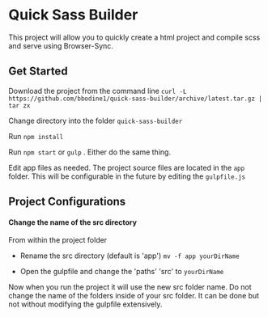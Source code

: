 # Quick Sass Builder

This project will allow you to quickly create a html project and compile scss and serve using Browser-Sync.

## Get Started
Download the project from the command line
`curl -L https://github.com/bbodine1/quick-sass-builder/archive/latest.tar.gz | tar zx`

Change directory into the folder `quick-sass-builder`

Run `npm install`

Run `npm start` or `gulp` . Either do the same thing.

Edit app files as needed. The project source files are located in the `app` folder. This will be configurable in the future by editing the `gulpfile.js`

## Project Configurations
#### Change the name of the src directory

From within the project folder
* Rename the src directory (default is 'app')
```mv -f app yourDirName```

* Open the gulpfile and change the 'paths' 'src' to `yourDirName`

Now when you run the project it will use the new src folder name. Do not change the name of the folders inside of your src folder. It can be done but not without modifying the gulpfile extensively.
